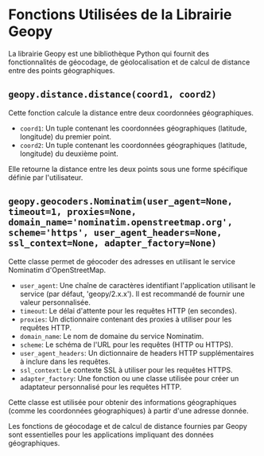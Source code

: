 # Fonctions Utilisées de la Librairie Geopy

La librairie Geopy est une bibliothèque Python qui fournit des fonctionnalités de géocodage, de géolocalisation et de calcul de distance entre des points géographiques.

## `geopy.distance.distance(coord1, coord2)`

Cette fonction calcule la distance entre deux coordonnées géographiques.

- `coord1`: Un tuple contenant les coordonnées géographiques (latitude, longitude) du premier point.
- `coord2`: Un tuple contenant les coordonnées géographiques (latitude, longitude) du deuxième point.

Elle retourne la distance entre les deux points sous une forme spécifique définie par l'utilisateur.

## `geopy.geocoders.Nominatim(user_agent=None, timeout=1, proxies=None, domain_name='nominatim.openstreetmap.org', scheme='https', user_agent_headers=None, ssl_context=None, adapter_factory=None)`

Cette classe permet de géocoder des adresses en utilisant le service Nominatim d'OpenStreetMap.

- `user_agent`: Une chaîne de caractères identifiant l'application utilisant le service (par défaut, 'geopy/2.x.x'). Il est recommandé de fournir une valeur personnalisée.
- `timeout`: Le délai d'attente pour les requêtes HTTP (en secondes).
- `proxies`: Un dictionnaire contenant des proxies à utiliser pour les requêtes HTTP.
- `domain_name`: Le nom de domaine du service Nominatim.
- `scheme`: Le schéma de l'URL pour les requêtes (HTTP ou HTTPS).
- `user_agent_headers`: Un dictionnaire de headers HTTP supplémentaires à inclure dans les requêtes.
- `ssl_context`: Le contexte SSL à utiliser pour les requêtes HTTPS.
- `adapter_factory`: Une fonction ou une classe utilisée pour créer un adaptateur personnalisé pour les requêtes HTTP.

Cette classe est utilisée pour obtenir des informations géographiques (comme les coordonnées géographiques) à partir d'une adresse donnée.

Les fonctions de géocodage et de calcul de distance fournies par Geopy sont essentielles pour les applications impliquant des données géographiques.